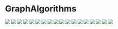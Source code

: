 # GraphAlgorithms
![](exam/1.png)
![](exam/2.png)
![](exam/3.png)
![](exam/4.png)
![](exam/5.png)
![](exam/6.png)
![](exam/7.png)
![](exam/8.png)
![](exam/9.png)
![](exam/10.png)
![](exam/11.png)
![](exam/12.png)
![](exam/13.png)
![](exam/14.png)
![](exam/15.png)
![](exam/16.png)
![](exam/17.png)
![](exam/18.png)